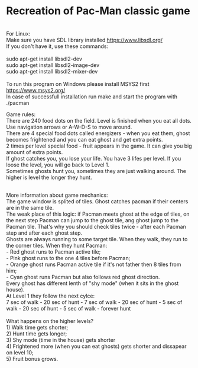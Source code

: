 # Recreation of Pac-Man classic game
<br>For Linux:<br/>
Make sure you have SDL library installed https://www.libsdl.org/
<br>If you don't have it, use these commands:<br/>
<br>sudo apt-get install libsdl2-dev
<br>sudo apt-get install libsdl2-image-dev
<br>sudo apt-get install libsdl2-mixer-dev<br/>
<br> To run this program on Windows please install MSYS2 first https://www.msys2.org/
<br>
In case of successfull installation run make and start the program with ./pacman

Game rules:
<br>There are 240 food dots on the field. Level is finished when you eat all dots.
<br> Use navigation arrows or A-W-D-S to move around.
<br>There are 4 special food dots called energizers - when you eat them, ghost becomes frightened and you can eat ghost and get extra points.
<br>2 times per level special food - fruit appears in the game. It can give you big amount of extra points.
<br>If ghost catches you, you lose your life. You have 3 lifes per level. If you loose the level, you will go back to Level 1.
<br>Sometimes ghosts hunt you, sometimes they are just walking around. The higher is level the longer they hunt.

<br>More information about game mechanics:
<br>The game window is splited of tiles. Ghost catches pacman if their centers are in the same tile.
<br>The weak place of this logic: if Pacman meets ghost at the edge of tiles, on the next step Pacman can jump to the ghost tile, ang ghost jump to the Pacman tile. That's why you should check tiles twice - after each Pacman step and after each ghost step.
<br>Ghosts are always running to some target tile. When they walk, they run to the corner tiles. When they hunt Pacman:
<br>- Red ghost runs to Pacman active tile;
<br>- Pink ghost runs to the one 4 tiles before Pacman;
<br>- Orange ghost runs Pacman active tile if it's not father then 8 tiles from him;
<br>- Cyan ghost runs Pacman but also follows red ghost direction.
<br>Every ghost has different lenth of "shy mode" (when it sits in the ghost house).
<br>At Level 1 they follow the next cylce:
<br>7 sec of walk - 20 sec of hunt - 7 sec of walk - 20 sec of hunt - 5 sec of walk - 20 sec of hunt - 5 sec of walk - forever hunt
<br>
<br> What happens on the higher levels?
<br>1) Walk time gets shorter;
<br>2) Hunt time gets longer;
<br>3) Shy mode (time in the house) gets shorter
<br>4) Frightened more (when you can eat ghosts) gets shorter and dissapear on level 10;
<br>5) Fruit bonus grows.

